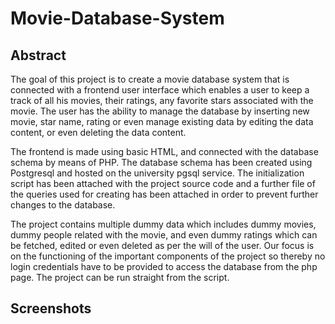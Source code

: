 # Movie-Database-System

## Abstract 
The goal of this project is to create a movie database system that is connected with a frontend user interface which enables a user to keep a track of all his movies, their ratings, any favorite stars associated with the movie. The user has the ability to manage the database by inserting new movie, star name, rating or even manage existing data by editing the data content, or even deleting the data content.

The frontend is made using basic HTML, and connected with the database schema by means of PHP. The database schema has been created using Postgresql and hosted on the university pgsql service. The initialization script has been attached with the project source code and a further file of the queries used for creating has been attached in order to prevent further changes to the database.

The project contains multiple dummy data which includes dummy movies, dummy people related with the movie, and even dummy ratings which can be fetched, edited or even deleted as per the will of the user. Our focus is on the functioning of the important components of the project so thereby no login credentials have to be provided to access the database from the php page. The project can be run straight from the script.

## Screenshots
